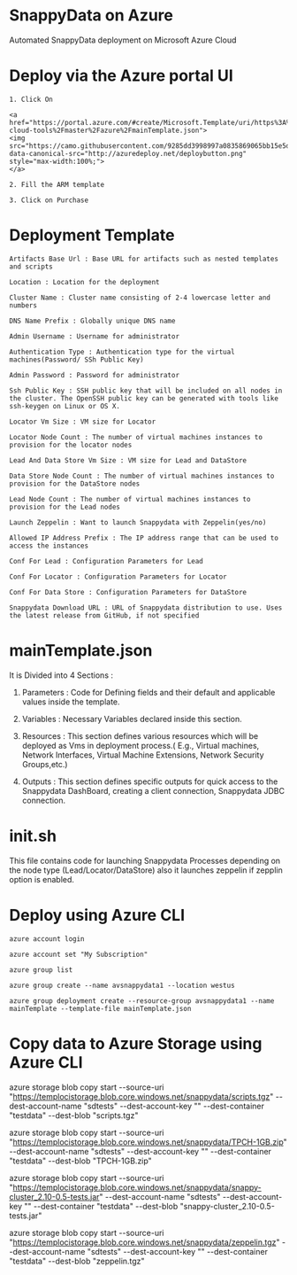 # SnappyData on Azure
Automated SnappyData deployment on Microsoft Azure Cloud

# Deploy via the Azure portal UI
```
1. Click On
```
```
<a href="https://portal.azure.com/#create/Microsoft.Template/uri/https%3A%2F%2Fraw.githubusercontent.com%2Fsnappydatainc%2Fsnappy-cloud-tools%2Fmaster%2Fazure%2FmainTemplate.json">
<img src="https://camo.githubusercontent.com/9285dd3998997a0835869065bb15e5d500475034/687474703a2f2f617a7572656465706c6f792e6e65742f6465706c6f79627574746f6e2e706e67" data-canonical-src="http://azuredeploy.net/deploybutton.png" style="max-width:100%;">
</a>
```
```
2. Fill the ARM template
```
```
3. Click on Purchase
```
# Deployment Template
```
Artifacts Base Url : Base URL for artifacts such as nested templates and scripts
```
```
Location : Location for the deployment
```
```
Cluster Name : Cluster name consisting of 2-4 lowercase letter and numbers
```
```
DNS Name Prefix : Globally unique DNS name
```
```
Admin Username : Username for administrator
```
```
Authentication Type : Authentication type for the virtual machines(Password/ SSh Public Key)
```
```
Admin Password : Password for administrator
```
```
Ssh Public Key : SSH public key that will be included on all nodes in the cluster. The OpenSSH public key can be generated with tools like ssh-keygen on Linux or OS X.
```
```
Locator Vm Size : VM size for Locator
```
```
Locator Node Count : The number of virtual machines instances to provision for the locator nodes
```
```
Lead And Data Store Vm Size : VM size for Lead and DataStore
```
```
Data Store Node Count : The number of virtual machines instances to provision for the DataStore nodes
```
```
Lead Node Count : The number of virtual machines instances to provision for the Lead nodes
```
```
Launch Zeppelin : Want to launch Snappydata with Zeppelin(yes/no)
```
```
Allowed IP Address Prefix : The IP address range that can be used to access the instances
```
```
Conf For Lead : Configuration Parameters for Lead
```
```
Conf For Locator : Configuration Parameters for Locator
```
```
Conf For Data Store : Configuration Parameters for DataStore
```
```
Snappydata Download URL : URL of Snappydata distribution to use. Uses the latest release from GitHub, if not specified
```

# mainTemplate.json

It is Divided into 4 Sections :

1) Parameters : Code for Defining fields and their default and applicable values inside the template.

2) Variables : Necessary Variables declared inside this section.

3) Resources : This section defines various resources which will be deployed as Vms in deployment process.( E.g., Virtual machines, Network Interfaces, Virtual Machine Extensions, Network Security Groups,etc.)

4) Outputs : This section defines specific outputs for quick access to the Snappydata DashBoard, creating a client connection, Snappydata JDBC connection.

# init.sh

This file contains code for launching Snappydata Processes depending on the node type (Lead/Locator/DataStore) also it launches zeppelin if zepplin option is enabled. 


# Deploy using Azure CLI
```
azure account login
```
```
azure account set "My Subscription"
```
```
azure group list
```
```
azure group create --name avsnappydata1 --location westus
```
```
azure group deployment create --resource-group avsnappydata1 --name mainTemplate --template-file mainTemplate.json
```

# Copy data to Azure Storage using Azure CLI
azure storage blob copy start --source-uri "https://templocistorage.blob.core.windows.net/snappydata/scripts.tgz" --dest-account-name "sdtests" --dest-account-key "" --dest-container "testdata" --dest-blob "scripts.tgz"

azure storage blob copy start --source-uri "https://templocistorage.blob.core.windows.net/snappydata/TPCH-1GB.zip" --dest-account-name "sdtests" --dest-account-key "" --dest-container "testdata" --dest-blob "TPCH-1GB.zip"

azure storage blob copy start --source-uri "https://templocistorage.blob.core.windows.net/snappydata/snappy-cluster_2.10-0.5-tests.jar" --dest-account-name "sdtests" --dest-account-key "" --dest-container "testdata" --dest-blob "snappy-cluster_2.10-0.5-tests.jar"

azure storage blob copy start --source-uri "https://templocistorage.blob.core.windows.net/snappydata/zeppelin.tgz" --dest-account-name "sdtests" --dest-account-key "" --dest-container "testdata" --dest-blob "zeppelin.tgz"





